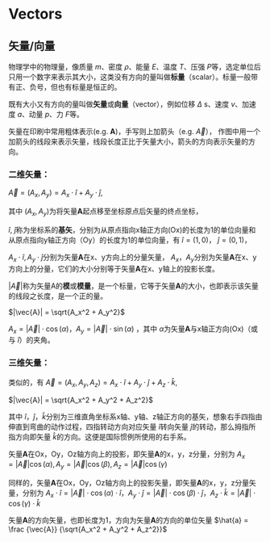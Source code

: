 # Vectors

## 矢量/向量



物理学中的物理量，像质量
$m$、密度
$ρ$、能量
$E$、温度
$T$、压强
$P$等，选定单位后只用一个数字来表示其大小，这类没有方向的量叫做**标量**（scalar）。标量一般带有正、负号，但也有标量是恒正的。

既有大小又有方向的量叫做**矢量**或**向量**（vector），例如位移
$\Delta$
s、速度
$v$、加速度
$a$、动量
$p$、力
$F$等。

矢量在印刷中常用粗体表示(e.g. 
**A**)，手写则上加箭头（e.g. $\overrightarrow{A}$），
作图中用一个加箭头的线段来表示矢量，线段长度正比于矢量大小，箭头的方向表示矢量的方向。

### 二维矢量：
$\vec{A} = (A_x,A_y) = A_x\cdot\hat{i} + A_y\cdot\hat{j}$, 

其中
$(A_x,A_y)$为将矢量**A**起点移至坐标原点后矢量的终点坐标，

$\hat{i}$, 
$\hat{j}$称为坐标系的**基矢**，分别为从原点指向x轴正方向(Ox)的长度为1的单位向量和从原点指向y轴正方向（Oy）的长度为1的单位向量，有
$\hat{i} = (1,0)$，
$\hat{j} = (0,1)$，

$A_x\cdot\hat{i}, A_y\cdot\hat{j}$分别为矢量**A**在x、y方向上的分量矢量，
$A_x，A_y$分别为矢量**A**在x、y方向上的分量，它们的大小分别等于矢量**A**在x、y轴上的投影长度。

$|\vec{A}|$称为矢量A的**模**或**模量**，是一个标量，它等于矢量**A**的大小，也即表示该矢量的线段之长度，是一个正的量。

$|\vec{A}| = \sqrt{A_x^2 + A_y^2}$

$A_x = |\vec{A}|\cdot\cos(\alpha)，A_y = |\vec{A}|\cdot\sin(\alpha)$
，其中
$\alpha$为矢量**A**与x轴正方向(Ox)（或与
$\hat{i}$）的夹角。

### 三维矢量：
类似的，有
$\vec{A} = (A_x,A_y,A_z) = A_x\cdot\hat{i} + A_y\cdot\hat{j} + A_z\cdot\hat{k}$, 

$|\vec{A}| = \sqrt{A_x^2 + A_y^2 + A_z^2}$

其中
$\hat{i}，\hat{j}，\hat{k}$分别为三维直角坐标系x轴、y轴、z轴正方向的基矢，想象右手四指由伸直到弯曲的动作过程，四指转动方向对应矢量
$\hat{i}$转向矢量
$\hat{j}$的转动，那么拇指所指方向即矢量
$\hat{k}$的方向。这便是国际惯例所使用的右手系。

矢量**A**在Ox，Oy，Oz轴方向上的投影，即矢量**A**的x，y，z分量，分别为
$A_x = |\vec{A}|\cos(\alpha),A_y = |\vec{A}|\cos(\beta),A_z = |\vec{A}|\cos(\gamma)$

同样的，矢量**A**在Ox，Oy，Oz轴方向上的投影矢量，即矢量**A**的x，y，z分量矢量，分别为
$A_x\cdot\hat{i} = |\vec{A}|\cdot\cos(\alpha)\cdot\hat{i}，A_y\cdot\hat{j} = |\vec{A}|\cdot\cos(\beta)\cdot\hat{j}，A_z\cdot\hat{k} = |\vec{A}|\cdot\cos(\gamma)\cdot\hat{k}$

矢量**A**的方向矢量，也即长度为1，方向为矢量**A**的方向的单位矢量
$\hat{a} = \frac {\vec{A}} {\sqrt{A_x^2 + A_y^2 + A_z^2}}$
